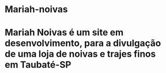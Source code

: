 # Mariah-noivas
<h1>Mariah Noivas é um site em desenvolvimento, para a divulgação de uma loja de noivas e trajes finos em Taubaté-SP</h1>
